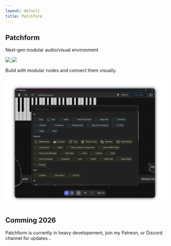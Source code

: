 ```yaml
---
layout: default
title: Patchform
---
```


<section class="hero">
  <div class="hero-overlay">
    <h1>Patchform</h1>
    <p>Next-gen modular audio/visual environment</p>
    <div class="buttons">
      <a href="https://discord.gg/FgMyB9KU9H">
        <img src="https://img.shields.io/badge/Discord-5865F2?style=for-the-badge&logo=discord&logoColor=white">
      </a>
      <a href="https://www.patreon.com/alexmitchellmus">
        <img src="https://img.shields.io/badge/Patreon-F96854?style=for-the-badge&logo=patreon&logoColor=white">
      </a>
    </div>
  </div>
</section>

<section class="about-objects">
  <div class="content">
    <div class="text">
      <p>Build with modular nodes and connect them visually.</p>
    </div>
    <div class="image">
      <img src="assets/img/objects.png" alt="Objects screenshot">
    </div>
  </div>
</section>

<section id="features">
  <h2>Comming 2026</h2>
  <p>Patchform is currently in heavy developement, join my Patreon, or Discord channel for updates…</p>
</section>
